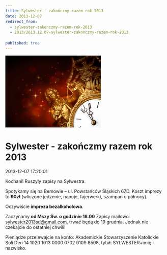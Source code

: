 ```yaml
---
title: Sylwester - zakończmy razem rok 2013
date: 2013-12-07
redirect_from: 
  - sylwester-zakonczmy-razem-rok-2013
  - 2013/2013.12.07-sylwester-zakonczmy-razem-rok-2013

published: true
---
```



![/assets/posts/2013/2013-12-07-sylwester-zakonczmy-razem-rok-2013/sylwester2013.jpg](/assets/posts/2013/2013-12-07-sylwester-zakonczmy-razem-rok-2013/sylwester2013.jpg)

# Sylwester - zakończmy razem rok 2013

<time>2013-12-07 17:20:01</time>



Kochani! Ruszyły zapisy na Sylwestra.


Spotykamy się na Bemowie – ul. Powstańców Śląskich 67D. Koszt imprezy to **90zł** (wliczone jedzenie, napoje, fajerwerki, szampan o północy). 

Oczywiście **impreza bezalkoholowa**. 


Zaczynamy **od Mszy Św. o godzinie 18.00**
Zapisy mailowo: sylwester2013sd@gmail.com, trwać będą do 19 grudnia. Jednak nie czekajcie do ostatniej chwili!

Pieniądze przelewajcie na konto: Akademickie Stowarzyszenie Katolickie Soli Deo 14 1020 1013 0000 0702 0109 8508, tytuł: SYLWESTER+imię i nazwisko.


<!--{{json:{"created_date":"2013-12-07 17:20:01","publish_down":"2014-01-01 18:20:00","id":"5345"}}}-->